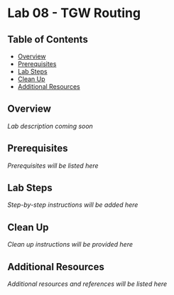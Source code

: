# Lab 08 - TGW Routing

## Table of Contents

- [Overview](#overview)
- [Prerequisites](#prerequisites)
- [Lab Steps](#lab-steps)
- [Clean Up](#clean-up)
- [Additional Resources](#additional-resources)

## Overview

*Lab description coming soon*

## Prerequisites

*Prerequisites will be listed here*

## Lab Steps

*Step-by-step instructions will be added here*

## Clean Up

*Clean up instructions will be provided here*

## Additional Resources

*Additional resources and references will be listed here*
